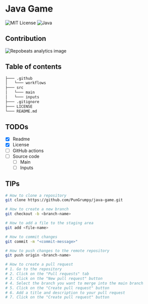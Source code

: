 # Java Game

![MIT License](https://img.shields.io/badge/License-MIT-ED8B00.svg?style=for-the-badge)
![Java](https://img.shields.io/badge/Java-ED8B00?style=for-the-badge&logo=openjdk&logoColor=white)

## Contribution

![Repobeats analytics image](https://repobeats.axiom.co/api/embed/a8fecf15d3b803f8b30d2e0d36d9e31034d23a6f.svg)

## Table of contents

```bash
├─── .github
│   └─── workflows
├─── src
│   └─── main
│   └─── inputs
├─── .gitignore
├─── LICENSE
└─── README.md
```

## TODOs

- [x] Readme
- [x] License
- [ ] GitHub actions
- [ ] Source code
  - [ ] Main
  - [ ] Inputs

## TIPs

```bash
# How to clone a repository
git clone https://github.com/PunGrumpy/java-game.git

# How to create a new branch
git checkout -b <branch-name>

# How to add a file to the staging area
git add <file-name>

# How to commit changes
git commit -m "<commit-message>"

# How to push changes to the remote repository
git push origin <branch-name>

# How to create a pull request
# 1. Go to the repository
# 2. Click on the "Pull requests" tab
# 3. Click on the "New pull request" button
# 4. Select the branch you want to merge into the main branch
# 5. Click on the "Create pull request" button
# 6. Add a title and description to your pull request
# 7. Click on the "Create pull request" button
```
